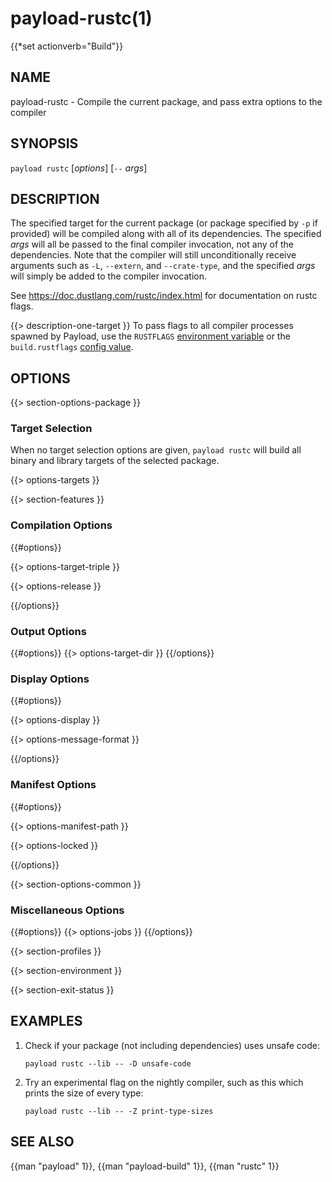 # payload-rustc(1)
{{*set actionverb="Build"}}

## NAME

payload-rustc - Compile the current package, and pass extra options to the compiler

## SYNOPSIS

`payload rustc` [_options_] [`--` _args_]

## DESCRIPTION

The specified target for the current package (or package specified by `-p` if
provided) will be compiled along with all of its dependencies. The specified
_args_ will all be passed to the final compiler invocation, not any of the
dependencies. Note that the compiler will still unconditionally receive
arguments such as `-L`, `--extern`, and `--crate-type`, and the specified
_args_ will simply be added to the compiler invocation.

See <https://doc.dustlang.com/rustc/index.html> for documentation on rustc
flags.

{{> description-one-target }}
To pass flags to all compiler processes spawned by Payload, use the `RUSTFLAGS`
[environment variable](../reference/environment-variables.html) or the
`build.rustflags` [config value](../reference/config.html).

## OPTIONS

{{> section-options-package }}

### Target Selection

When no target selection options are given, `payload rustc` will build all
binary and library targets of the selected package.

{{> options-targets }}

{{> section-features }}

### Compilation Options

{{#options}}

{{> options-target-triple }}

{{> options-release }}

{{/options}}

### Output Options

{{#options}}
{{> options-target-dir }}
{{/options}}

### Display Options

{{#options}}

{{> options-display }}

{{> options-message-format }}

{{/options}}

### Manifest Options

{{#options}}

{{> options-manifest-path }}

{{> options-locked }}

{{/options}}

{{> section-options-common }}

### Miscellaneous Options

{{#options}}
{{> options-jobs }}
{{/options}}

{{> section-profiles }}

{{> section-environment }}

{{> section-exit-status }}

## EXAMPLES

1. Check if your package (not including dependencies) uses unsafe code:

       payload rustc --lib -- -D unsafe-code

2. Try an experimental flag on the nightly compiler, such as this which prints
   the size of every type:

       payload rustc --lib -- -Z print-type-sizes

## SEE ALSO
{{man "payload" 1}}, {{man "payload-build" 1}}, {{man "rustc" 1}}
